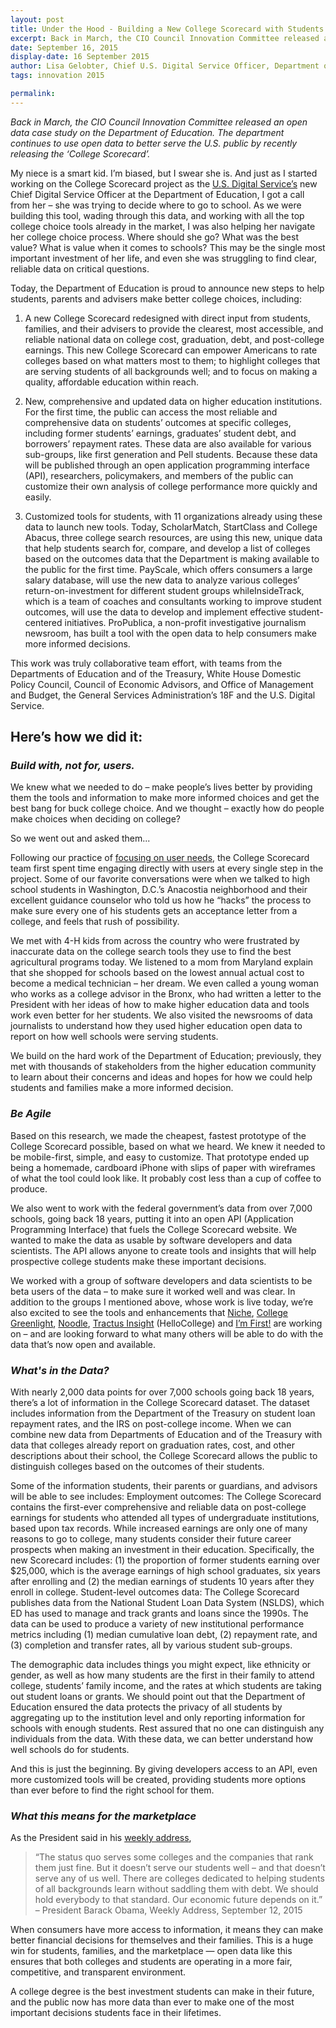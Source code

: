 ```yaml
---
layout: post
title: Under the Hood - Building a New College Scorecard with Students
excerpt: Back in March, the CIO Council Innovation Committee released an open data case study on the Department of Education. The department continues to use open data to better serve the U.S. public by recently releasing the ‘College Scorecard.’
date: September 16, 2015
display-date: 16 September 2015
author: Lisa Gelobter, Chief U.S. Digital Service Officer, Department of Education
tags: innovation 2015

permalink: 
---
```

_Back in March, the CIO Council Innovation Committee released an open data case study on the Department of Education. The department continues to use open data to better serve the U.S. public by recently releasing the ‘College Scorecard’._

My niece is a smart kid. I’m biased, but I swear she is. And just as I started working on the College Scorecard project as the [U.S. Digital Service’s](https://www.whitehouse.gov/digital/united-states-digital-service) new Chief Digital Service Officer at the Department of Education, I got a call from her – she was trying to decide where to go to school. As we were building this tool, wading through this data, and working with all the top college choice tools already in the market, I was also helping her navigate her college choice process. Where should she go? What was the best value? What is value when it comes to schools? This may be the single most important investment of her life, and even she was struggling to find clear, reliable data on critical questions.

Today, the Department of Education is proud to announce new steps to help students, parents and advisers make better college choices, including:
1. A new College Scorecard redesigned with direct input from students, families, and their advisers to provide the clearest, most accessible, and reliable national data on college cost, graduation, debt, and post-college earnings. This new College Scorecard can empower Americans to rate colleges based on what matters most to them; to highlight colleges that are serving students of all backgrounds well; and to focus on making a quality, affordable education within reach.

2. New, comprehensive and updated data on higher education institutions. For the first time, the public can access the most reliable and comprehensive data on students’ outcomes at specific colleges, including former students’ earnings, graduates’ student debt, and borrowers’ repayment rates. These data are also available for various sub-groups, like first generation and Pell students. Because these data will be published through an open application programming interface (API), researchers, policymakers, and members of the public can customize their own analysis of college performance more quickly and easily.

3. Customized tools for students, with 11 organizations already using these data to launch new tools. Today, ScholarMatch, StartClass and College Abacus, three college search resources, are using this new, unique data that help students search for, compare, and develop a list of colleges based on the outcomes data that the Department is making available to the public for the first time. PayScale, which offers consumers a large salary database, will use the new data to analyze various colleges’ return-on-investment for different student groups whileInsideTrack, which is a team of coaches and consultants working to improve student outcomes, will use the data to develop and implement effective student-centered initiatives. ProPublica, a non-profit investigative journalism newsroom, has built a tool with the open data to help consumers make more informed decisions.

This work was truly collaborative team effort, with teams from the Departments of Education and of the Treasury, White House Domestic Policy Council, Council of Economic Advisors, and Office of Management and Budget, the General Services Administration’s 18F and the U.S. Digital Service.

## Here’s how we did it:

### _Build with, not for, users._  
We knew what we needed to do – make people’s lives better by providing them the tools and information to make more informed choices and get the best bang for buck college choice. And we thought – exactly how do people make choices when deciding on college?

So we went out and asked them...

Following our practice of [focusing on user needs](https://playbook.cio.gov/#play1), the College Scorecard team first spent time engaging directly with users at every single step in the project. Some of our favorite conversations were when we talked to high school students in Washington, D.C.’s Anacostia neighborhood and their excellent guidance counselor who told us how he “hacks” the process to make sure every one of his students gets an acceptance letter from a college, and feels that rush of possibility.

We met with 4-H kids from across the country who were frustrated by inaccurate data on the college search tools they use to find the best agricultural programs today. We listened to a mom from Maryland explain that she shopped for schools based on the lowest annual actual cost to become a medical technician – her dream. We even called a young woman who works as a college advisor in the Bronx, who had written a letter to the President with her ideas of how to make higher education data and tools work even better for her students. We also visited the newsrooms of data journalists to understand how they used higher education open data to report on how well schools were serving students.

We build on the hard work of the Department of Education; previously, they met with thousands of stakeholders from the higher education community to learn about their concerns and ideas and hopes for how we could help students and families make a more informed decision.

### _Be Agile_

Based on this research, we made the cheapest, fastest prototype of the College Scorecard possible, based on what we heard. We knew it needed to be mobile-first, simple, and easy to customize. That prototype ended up being a homemade, cardboard iPhone with slips of paper with wireframes of what the tool could look like. It probably cost less than a cup of coffee to produce.

We also went to work with the federal government’s data from over 7,000 schools, going back 18 years, putting it into an open API (Application Programming Interface) that fuels the College Scorecard website. We wanted to make the data as usable by software developers and data scientists. The API allows anyone to create tools and insights that will help prospective college students make these important decisions.

We worked with a group of software developers and data scientists to be beta users of the data – to make sure it worked well and was clear. In addition to the groups I mentioned above, whose work is live today, we’re also excited to see the tools and enhancements that [Niche](https://www.niche.com/), [College Greenlight](https://www.collegegreenlight.com/), [Noodle](https://www.noodle.com/), [Tractus Insight](https://tractusinsight.com/) (HelloCollege) and [I’m First!](http://www.imfirst.org/) are working on – and are looking forward to what many others will be able to do with the data that’s now open and available.

### _What's in the Data?_

With nearly 2,000 data points for over 7,000 schools going back 18 years, there’s a lot of information in the College Scorecard dataset. The dataset includes information from the Department of the Treasury on student loan repayment rates, and the IRS on post-college income. When we can combine new data from Departments of Education and of the Treasury with data that colleges already report on graduation rates, cost, and other descriptions about their school, the College Scorecard allows the public to distinguish colleges based on the outcomes of their students.

Some of the information students, their parents or guardians, and advisors will be able to see includes: Employment outcomes: The College Scorecard contains the first-ever comprehensive and reliable data on post-college earnings for students who attended all types of undergraduate institutions, based upon tax records. While increased earnings are only one of many reasons to go to college, many students consider their future career prospects when making an investment in their education. Specifically, the new Scorecard includes: (1) the proportion of former students earning over $25,000, which is the average earnings of high school graduates, six years after enrolling and (2) the median earnings of students 10 years after they enroll in college. Student-level outcomes data: The College Scorecard publishes data from the National Student Loan Data System (NSLDS), which ED has used to manage and track grants and loans since the 1990s. The data can be used to produce a variety of new institutional performance metrics including (1) median cumulative loan debt, (2) repayment rate, and (3) completion and transfer rates, all by various student sub-groups.

The demographic data includes things you might expect, like ethnicity or gender, as well as how many students are the first in their family to attend college, students’ family income, and the rates at which students are taking out student loans or grants. We should point out that the Department of Education ensured the data protects the privacy of all students by aggregating up to the institution level and only reporting information for schools with enough students. Rest assured that no one can distinguish any individuals from the data. With these data, we can better understand how well schools do for students.

And this is just the beginning. By giving developers access to an API, even more customized tools will be created, providing students more options than ever before to find the right school for them.

### _What this means for the marketplace_

As the President said in his [weekly address](https://www.whitehouse.gov/the-press-office/2015/09/12/weekly-address-new-college-scorecard),

> “The status quo serves some colleges and the companies that rank them just fine. But it doesn’t serve our students well – and that doesn’t serve any of us well. There are colleges dedicated to helping students of all backgrounds learn without saddling them with debt. We should hold everybody to that standard. Our economic future depends on it.” – President Barack Obama, Weekly Address, September 12, 2015

When consumers have more access to information, it means they can make better financial decisions for themselves and their families. This is a huge win for students, families, and the marketplace — open data like this ensures that both colleges and students are operating in a more fair, competitive, and transparent environment.

A college degree is the best investment students can make in their future, and the public now has more data than ever to make one of the most important decisions students face in their lifetimes.
